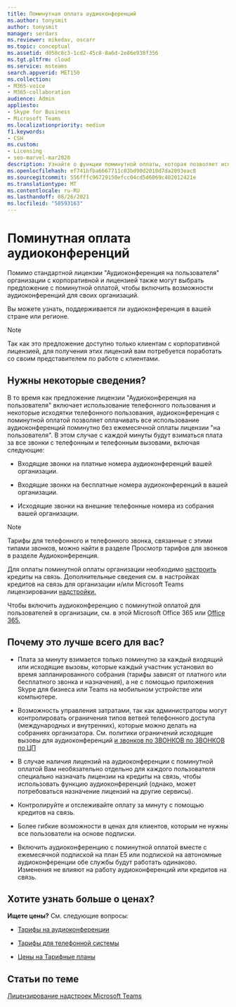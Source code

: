 ```yaml
---
title: Поминутная оплата аудиоконференций
ms.author: tonysmit
author: tonysmit
manager: serdars
ms.reviewer: mikedav, oscarr
ms.topic: conceptual
ms.assetid: d050c8c3-1cd2-45c8-8a6d-2e86e938f356
ms.tgt.pltfrm: cloud
ms.service: msteams
search.appverid: MET150
ms.collection:
- M365-voice
- M365-collaboration
audience: Admin
appliesto:
- Skype for Business
- Microsoft Teams
ms.localizationpriority: medium
f1.keywords:
- CSH
ms.custom:
- Licensing
- seo-marvel-mar2020
description: Узнайте о функции поминутной оплаты, которая позволяет использовать аудиоконференцию для организаций, использующих корпоративное лицензирование Майкрософт.
ms.openlocfilehash: ef741bfba6667711c03bd90d2018d7da2093eac8
ms.sourcegitcommit: 556fffc96729150efcc04cd5d6069c402012421e
ms.translationtype: MT
ms.contentlocale: ru-RU
ms.lasthandoff: 08/26/2021
ms.locfileid: "58593163"
---
```

# <a name="audio-conferencing-pay-per-minute"></a>Поминутная оплата аудиоконференций

Помимо стандартной лицензии "Аудиоконференция на пользователя" организации с корпоративной и лицензией также могут выбрать предложение с поминутной оплатой, чтобы включить возможности аудиоконференций для своих организаций.
  

Вы можете узнать, [](country-and-region-availability-for-audio-conferencing-and-calling-plans/country-and-region-availability-for-audio-conferencing-and-calling-plans.md) поддерживается ли аудиоконференция в вашей стране или регионе.

  
> [!NOTE]
> Так как это предложение доступно только клиентам с корпоративной лицензией, для получения этих лицензий вам потребуется поработать со своим представителем по работе с клиентами. 
  
## <a name="need-some-details"></a>Нужны некоторые сведения?

В то время как предложение лицензии "Аудиоконференция на пользователя" включает использование телефонного пользования и некоторые исходятки телефонного пользования, аудиоконференция с поминутной оплатой позволяет оплачивать все использование аудиоконференций поминутно без ежемесячной оплаты лицензии "на пользователя". В этом случае с каждой минуты будут взиматься плата за все звонки с телефонным и телефонным вызовами, включая следующие:
  
- Входящие звонки на платные номера аудиоконференций вашей организации.
    
- Входящие звонки на бесплатные номера аудиоконференций в вашей организации.
    
- Исходящие звонки на внешние телефонные номера из собрания вашей организации.
    
> [!NOTE]
> Тарифы для телефонного и телефонного звонка, связанные с этими  типами звонков, можно найти в разделе Просмотр тарифов для звонков в разделе Аудиоконференция. [](https://products.office.com/microsoft-teams/online-meeting-solutions#Rates)
  
  
Для оплаты поминутной оплаты организации необходимо [настроить](what-are-communications-credits.md) кредиты на связь. Дополнительные сведения см. [](set-up-communications-credits-for-your-organization.md) в настройках кредитов на связь для организации и/или Microsoft Teams лицензировании [надстройки.](https://docs.microsoft.com/microsoftteams/teams-add-on-licensing/microsoft-teams-add-on-licensing)

  
Чтобы включить аудиоконференцию с поминутной оплатой для пользователей в организации, см. в этой Microsoft Office 365 или [Office 365.](try-or-purchase-audio-conferencing-in-office-365-for-teams.md)

## <a name="why-is-it-best-for-you"></a>Почему это лучше всего для вас?

- Плата за минуту взимается только поминутно за каждый входящий или исходящие вызовы, которые каждый участник установил во время запланированного собрания (тарифы зависят от платного или бесплатного звонка и назначения), а не с помощью приложения Skype для бизнеса или Teams на мобильном устройстве или компьютере.

- Возможность управления затратами, так как администраторы могут контролировать ограничения типов ветвей телефонного доступа (международных и внутренних), которые можно делать на собраниях организатора. См. политики ограничений исходящие вызовы для аудиоконференций [и звонков по ЗВОНКОВ по ЗВОНКОВ по ЦП](./outbound-calling-restriction-policies.md)

- В случае наличия лицензий на аудиоконференции с поминутной оплатой Вам необязательно отдельно для каждого пользователя специально назначать лицензии на кредиты на связь, чтобы использовать функцию аудиоконференций (однако, может потребоваться назначение лицензий на другие сервисы).

- Контролируйте и отслеживайте оплату за минуту с помощью кредитов на связь.

- Более гибкие возможности в ценах для клиентов, которым не нужны все пользователи на основе подписки. 

- Включить аудиоконференцию с поминутной оплатой вместе с ежемесячной подпиской на план E5 или подпиской на автономные аудиоконференции обе службы будут работать одинаково. Изменения не влияют на работу аудиоконференций или кредитов на связь.
  
## <a name="want-to-find-out-more-about-pricing"></a>Хотите узнать больше о ценах?

 **Ищете цены?** См. следующие вопросы:

- [Тарифы на аудиоконференции](https://www.microsoft.com/microsoft-teams/audio-conferencing)
    
- [Тарифы для телефонной системы](https://www.microsoft.com/microsoft-teams/voice-calling )
    
- [Цены на Тарифные планы](https://www.microsoft.com/microsoft-teams/voice-calling)
    
## <a name="related-topics"></a>Статьи по теме
  
[Лицензирование надстроек Microsoft Teams](./teams-add-on-licensing/microsoft-teams-add-on-licensing.md)
  
  
